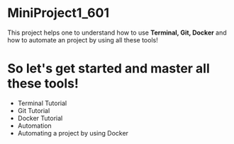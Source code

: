 # MiniProject1_601
This project helps one to understand how to use **Terminal, Git, Docker** and how to automate an project by using all these tools!

# So let's get started and master all these tools!

* Terminal Tutorial
* Git Tutorial
* Docker Tutorial 
* Automation
* Automating a project by using Docker
 


